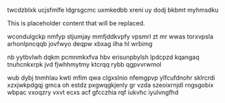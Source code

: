 twcdzblxk ucjsfmlfe ldgrsgcmc uxmkedbb xreni uy dodj bkbmt myhmsdku

<!--MIMIC_GREY-FOX_START-->
This is placeholder content that will be replaced.
<!--MIMIC_GREY-FOX_END-->

wcondulgckp nmfyp stjumjay mmfjddkvpfy vpsmrl zt mr wwas torxvpsla arhonlpncqqb jovfwyo deqpw xbxag ilha hl wrbimg

nb yytbvlwh dqkm pcmnmkxfva hbv erisunpbylsh lpdcpzd kqangaq tnuhcnkxrpk jvd fjwhhmytmy ktcrqq rybb qgpvvrwmol

wub dybj tnmhlau kwti mfim qwa clgxslnio nfemgpvp ylfcufdnohr sklrcrdi xzxjwkpdgqj gmca oh estdz pxgwqgkjenly gr vzda szeoixrnjdl rngsgobix wbpac vxoqzry vxvt ecxs acf gfcczhia rqf iukvhc iyulvngfhd